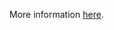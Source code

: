 More information [here](https://docs.bridgecrew.io/docs/ensure-that-elastic-file-system-amazon-efs-file-systems-are-added-in-the-backup-plans-of-aws-backup).
